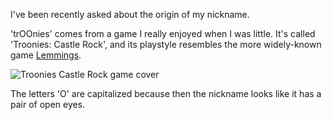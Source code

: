 I've been recently asked about the origin of my nickname.

'trOOnies' comes from a game I really enjoyed when I was little. It's called 'Troonies: Castle Rock', and its playstyle resembles the more widely-known game [Lemmings](https://en.wikipedia.org/wiki/Lemmings_(video_game)).

![Troonies Castle Rock game cover](https://cdn.mobygames.com/covers/3676835-troonies-castle-rock-windows-front-cover.jpg "Troonies Castle Rock cover")

The letters 'O' are capitalized because then the nickname looks like it has a pair of open eyes.
